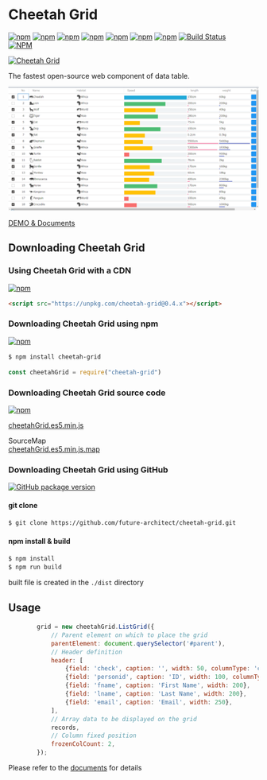 # Cheetah Grid

[![npm](https://img.shields.io/npm/l/cheetah-grid.svg)](https://www.npmjs.com/package/cheetah-grid)
[![npm](https://img.shields.io/npm/v/cheetah-grid.svg)](https://www.npmjs.com/package/cheetah-grid)
[![npm](https://img.shields.io/badge/dynamic/json.svg?label=downloads&colorB=green&prefix=&suffix=/last-day&query=$.downloads&uri=https://api.npmjs.org//downloads/point/last-day/cheetah-grid&maxAge=3600)](https://www.npmjs.com/package/cheetah-grid)
[![npm](https://img.shields.io/npm/dw/cheetah-grid.svg)](https://www.npmjs.com/package/cheetah-grid)
[![npm](https://img.shields.io/npm/dm/cheetah-grid.svg)](https://www.npmjs.com/package/cheetah-grid)
[![npm](https://img.shields.io/npm/dy/cheetah-grid.svg)](https://www.npmjs.com/package/cheetah-grid)
[![npm](https://img.shields.io/npm/dt/cheetah-grid.svg)](https://www.npmjs.com/package/cheetah-grid)
[![Build Status](https://travis-ci.org/future-architect/cheetah-grid.svg?branch=master)](https://travis-ci.org/future-architect/cheetah-grid)  
[![NPM](https://nodei.co/npm/cheetah-grid.png?downloads=true&stars=true)](https://www.npmjs.com/package/cheetah-grid)

[![Cheetah Grid](https://future-architect.github.io/cheetah-grid/logo.png)](https://future-architect.github.io/cheetah-grid/)  

The fastest open-source web component of data table.

[![capture.png](https://github.com/future-architect/cheetah-grid/raw/master/images/capture.png)](https://future-architect.github.io/cheetah-grid/)

[DEMO & Documents](https://future-architect.github.io/cheetah-grid/)

## Downloading Cheetah Grid 

### Using Cheetah Grid with a CDN
[![npm](https://img.shields.io/npm/v/cheetah-grid.svg)](https://www.npmjs.com/package/cheetah-grid)

```html
<script src="https://unpkg.com/cheetah-grid@0.4.x"></script>
```

### Downloading Cheetah Grid using npm
[![npm](https://img.shields.io/npm/v/cheetah-grid.svg)](https://www.npmjs.com/package/cheetah-grid)

```sh
$ npm install cheetah-grid
```

```js
const cheetahGrid = require("cheetah-grid")
```

### Downloading Cheetah Grid source code
[![npm](https://img.shields.io/npm/v/cheetah-grid.svg)](https://www.npmjs.com/package/cheetah-grid)

[cheetahGrid.es5.min.js](https://unpkg.com/cheetah-grid@0.4.x/dist/cheetahGrid.es5.min.js)  

SourceMap  
[cheetahGrid.es5.min.js.map](https://unpkg.com/cheetah-grid@0.4.x/dist/cheetahGrid.es5.min.js.map)  


### Downloading Cheetah Grid using GitHub
[![GitHub package version](https://img.shields.io/github/package-json/v/future-architect/cheetah-grid.svg)](https://github.com/future-architect/cheetah-grid)

#### git clone
```bash
$ git clone https://github.com/future-architect/cheetah-grid.git
```

#### npm install & build
```bash
$ npm install
$ npm run build
```

built file is created in the `./dist` directory

## Usage

```js
        grid = new cheetahGrid.ListGrid({
            // Parent element on which to place the grid
            parentElement: document.querySelector('#parent'),
            // Header definition
            header: [
                {field: 'check', caption: '', width: 50, columnType: 'check', action: 'check'},
                {field: 'personid', caption: 'ID', width: 100, columnType: 'center'},
                {field: 'fname', caption: 'First Name', width: 200},
                {field: 'lname', caption: 'Last Name', width: 200},
                {field: 'email', caption: 'Email', width: 250},
            ],
            // Array data to be displayed on the grid
            records,
            // Column fixed position
            frozenColCount: 2,
        });
```

Please refer to the [documents](https://future-architect.github.io/cheetah-grid/) for details

